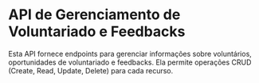 # API de Gerenciamento de Voluntariado e Feedbacks

Esta API fornece endpoints para gerenciar informações sobre voluntários, oportunidades de voluntariado e feedbacks. Ela permite operações CRUD (Create, Read, Update, Delete) para cada recurso.
